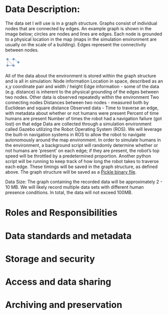 # Data Description:

The data set I will use is in a graph structure. Graphs consist of individual nodes that are connected by edges. An example graph is shown in the image below; circles are nodes and lines are edges. Each  node is grounded to a physical location in the map (maps in the simulation environment are usually on the scale of a building). Edges represent the connectivity between nodes.

<img src="https://github.com/aanickelson/GRAD521_DMPNickelson_2021/blob/main/graph_structure.png" width="48">

All of the data about the environment is stored within the graph structure and is all in simulation:
Node information
Location in space, described as an x,y coordinate pair and width / height
Edge information - some of the data (e.g. distance) is inherent to the physical grounding of the edges between two nodes. Other data is observed repeatedly within the environment
Two connecting nodes
Distances between two nodes - measured both by Euclidean and square distance
Observed data - 
Time to traverse an edge, with metadata about whether or not humans were present
Percent of time humans are present
Number of times the robot had a navigation failure (got lost) on that edge
Data are collected through a simulation environment called Gazebo utilizing the Robot Operating System (ROS). We will leverage the built-in navigation systems in ROS to allow the robot to navigate autonomously around the map environment. In order to simulate humans in the environment, a background script will randomly determine whether or not humans are ‘present’ on each edge; if they are present, the robot’s top speed will be throttled by a predetermined proportion. Another python script will be running to keep track of how long the robot takes to traverse each edge. These timings will be saved in the graph structure, as defined above. The graph structure will be saved as a [Pickle binary file](https://docs.python.org/3/library/pickle.html).

Data Size:
The graph containing the recorded data will be approximately 2 - 10 MB. We will likely record multiple data sets with different human presence conditions. In total, the data will not exceed 100MB.


# Roles and Responsibilities

# Data standards and metadata

# Storage and security

# Access and data sharing

# Archiving and preservation
